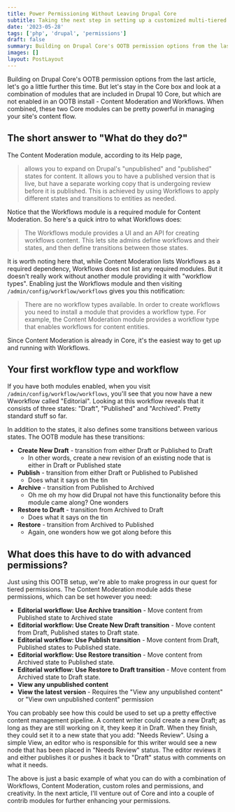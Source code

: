 ```yaml
---
title: Power Permissioning Without Leaving Drupal Core
subtitle: Taking the next step in setting up a customized multi-tiered permission system in Drupal 10
date: '2023-05-28'
tags: ['php', 'drupal', 'permissions']
draft: false
summary: Building on Drupal Core's OOTB permission options from the last article, let's go a little further this time. But let's stay in the Core box and look at a combination of modules that are included in Drupal 10 Core, but which are not enabled in an OOTB install - Content Moderation and Workflows.
images: []
layout: PostLayout
---
```


Building on Drupal Core's OOTB permission options from the last article, let's go a little further this time. But let's stay in the Core box and look at a combination of modules that are included in Drupal 10 Core, but which are not enabled in an OOTB install - Content Moderation and Workflows. When combined, these two Core modules can be pretty powerful in managing your site's content flow.

## The short answer to "What do they do?"

The Content Moderation module, according to its Help page,

> allows you to expand on Drupal's "unpublished" and "published" states for content. It allows you to have a published version that is live, but have a separate working copy that is undergoing review before it is published. This is achieved by using Workflows to apply different states and transitions to entities as needed.

Notice that the Workflows module is a required module for Content Moderation. So here's a quick intro to what Workflows does:

> The Workflows module provides a UI and an API for creating workflows content. This lets site admins define workflows and their states, and then define transitions between those states.

It is worth noting here that, while Content Moderation lists Workflows as a required dependency, Workflows does not list any required modules. But it doesn't really work without another module providing it with "workflow types". Enabling just the Workflows module and then visiting `/admin/config/workflow/workflows` gives you this notification:

> There are no workflow types available. In order to create workflows you need to install a module that provides a workflow type. For example, the Content Moderation module provides a workflow type that enables workflows for content entities.

Since Content Moderation is already in Core, it's the easiest way to get up and running with Workflows.

## Your first workflow type and workflow

If you have both modules enabled, when you visit `/admin/config/workflow/workflows`, you'll see that you now have a new Wworkflow called "Editorial". Looking at this workflow reveals that it consists of three states: "Draft", "Published" and "Archived". Pretty standard stuff so far.

In addition to the states, it also defines some transitions between various states. The OOTB module has these transitions:

- **Create New Draft** - transition from either Draft or Published to Draft
  - In other words, create a new revision of an existing node that is either in Draft or Published state
- **Publish** - transition from either Draft or Published to Published
  - Does what it says on the tin
- **Archive** - transition from Published to Archived
  - Oh me oh my how did Drupal not have this functionality before this module came along? One wonders
- **Restore to Draft** - transition from Archived to Draft
  - Does what it says on the tin
- **Restore** - transition from Archived to Published
  - Again, one wonders how we got along before this

## What does this have to do with advanced permissions?

Just using this OOTB setup, we're able to make progress in our quest for tiered permissions. The Content Moderation module adds these permissions, which can be set however you need:

- **Editorial workflow: Use Archive transition** - Move content from Published state to Archived state
- **Editorial workflow: Use Create New Draft transition** - Move content from Draft, Published states to Draft state.
- **Editorial workflow: Use Publish transition** - Move content from Draft, Published states to Published state.
- **Editorial workflow: Use Restore transition** - Move content from Archived state to Published state.
- **Editorial workflow: Use Restore to Draft transition** - Move content from Archived state to Draft state.
- **View any unpublished content**
- **View the latest version** - Requires the "View any unpublished content" or "View own unpublished content" permission

You can probably see how this could be used to set up a pretty effective content management pipeline. A content writer could create a new Draft; as long as they are still working on it, they keep it in Draft. When they finish, they could set it to a new state that you add: "Needs Review". Using a simple View, an editor who is responsible for this writer would see a new node that has been placed in "Needs Review" status. The editor reviews it and either publishes it or pushes it back to "Draft" status with comments on what it needs.

The above is just a basic example of what you can do with a combination of Workflows, Content Moderation, custom roles and permissions, and creativity. In the next article, I'll venture out of Core and into a couple of contrib modules for further enhancing your permissions.
